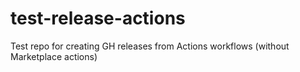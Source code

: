 # test-release-actions
Test repo for creating GH releases from Actions workflows (without Marketplace actions)
